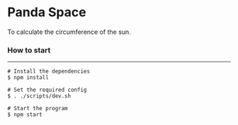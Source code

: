 # Panda Space

To calculate the circumference of the sun.

### How to start
---

```shell
# Install the dependencies
$ npm install

# Set the required config
$ . ./scripts/dev.sh

# Start the program
$ npm start
```
